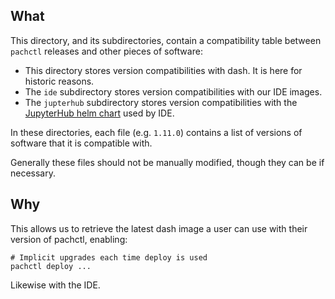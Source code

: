 ## What

This directory, and its subdirectories, contain a compatibility table between
`pachctl` releases and other pieces of software:

* This directory stores version compatibilities with dash. It is here for
historic reasons.
* The `ide` subdirectory stores version compatibilities with our IDE images.
* The `jupterhub` subdirectory stores version compatibilities with the
[JupyterHub helm chart](https://jupyterhub.github.io/helm-chart/) used by IDE. 

In these directories, each file (e.g. `1.11.0`) contains a list of versions of
software that it is compatible with.

Generally these files should not be manually modified, though they can be if
necessary.

## Why

This allows us to retrieve the latest dash image a user can use with their version of pachctl, enabling:

```shell
# Implicit upgrades each time deploy is used
pachctl deploy ...
```

Likewise with the IDE.
